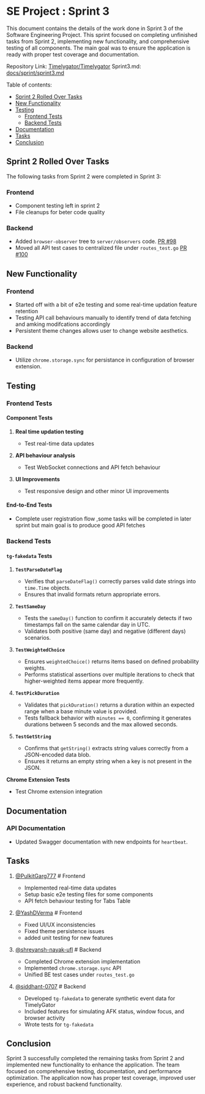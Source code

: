 # SE Project : Sprint 3

This document contains the details of the work done in Sprint 3 of the Software Engineering Project. This sprint focused on completing unfinished tasks from Sprint 2, implementing new functionality, and comprehensive testing of all components. The main goal was to ensure the application is ready with proper test coverage and documentation.

Repository Link: [Timelygator/Timelygator](https://github.com/timelygator/TimelyGator)
Sprint3.md: [docs/sprint/sprint3.md](https://github.com/timelygator/TimelyGator/blob/main/docs/sprint3.md)

Table of contents:

- [Sprint 2 Rolled Over Tasks](#sprint-2-rolled-over-tasks)
- [New Functionality](#new-functionality)
- [Testing](#testing)
  - [Frontend Tests](#frontend-tests)
  - [Backend Tests](#backend-tests)
- [Documentation](#documentation)
- [Tasks](#tasks)
- [Conclusion](#conclusion)

## Sprint 2 Rolled Over Tasks

The following tasks from Sprint 2 were completed in Sprint 3:

### Frontend
- Component testing left in sprint 2
- File cleanups for beter code quality 

### Backend
- Added `browser-observer` tree to `server/observers` code. [PR #98](https://github.com/timelygator/TimelyGator/pull/98)
- Moved all API test cases to centralized file under `routes_test.go` [PR #100](https://github.com/timelygator/TimelyGator/pull/100)

## New Functionality

### Frontend
- Started off with a bit of e2e testing and some real-time updation feature retention
- Testing API call behaviours manually to identify trend of data fetching and amking modifcations accordingly
- Persistent theme changes allows user to change website aesthetics.

### Backend
- Utilize `chrome.storage.sync` for persistance in configuration of browser extension.

## Testing

### Frontend Tests

#### Component Tests
1. **Real time updation testing**
   - Test real-time data updates

2. **API behaviour analysis**
   - Test WebSocket connections and API fetch behaviour

3. **UI Improvements**
   - Test responsive design and other minor UI improvements 

#### End-to-End Tests
- Complete user registration flow ,some tasks will be completed in later sprint but main goal is to produce good API fetches

### Backend Tests

#### `tg-fakedata` Tests
1. **`TestParseDateFlag`**  
   - Verifies that `parseDateFlag()` correctly parses valid date strings into `time.Time` objects.  
   - Ensures that invalid formats return appropriate errors.

2. **`TestSameDay`**  
   - Tests the `sameDay()` function to confirm it accurately detects if two timestamps fall on the same calendar day in UTC.  
   - Validates both positive (same day) and negative (different days) scenarios.

3. **`TestWeightedChoice`**  
   - Ensures `weightedChoice()` returns items based on defined probability weights.  
   - Performs statistical assertions over multiple iterations to check that higher-weighted items appear more frequently.

4. **`TestPickDuration`**  
   - Validates that `pickDuration()` returns a duration within an expected range when a base minute value is provided.  
   - Tests fallback behavior with `minutes == 0`, confirming it generates durations between 5 seconds and the max allowed seconds.

5. **`TestGetString`**  
   - Confirms that `getString()` extracts string values correctly from a JSON-encoded data blob.  
   - Ensures it returns an empty string when a key is not present in the JSON.

**Chrome Extension Tests**
   - Test Chrome extension integration

## Documentation

### API Documentation
- Updated Swagger documentation with new endpoints for `heartbeat`.

## Tasks

1. [@PulkitGarg777](https://github.com/PulkitGarg777) # Frontend
    - Implemented real-time data updates
    - Setup basic e2e testing files for some components
    - API fetch behaviour testing for Tabs Table


2. [@YashDVerma](https://github.com/YashDVerma) # Frontend
    - Fixed UI/UX inconsistencies
    - Fixed theme persistence issues
    - added unit testing for new features


3. [@shreyansh-nayak-ufl](https://github.com/shreyansh-nayak-ufl) # Backend
    - Completed Chrome extension implementation
    - Implemented `chrome.storage.sync` API
    - Unified BE test cases under `routes_test.go`


4. [@siddhant-0707](https://github.com/siddhant-0707) # Backend
    - Developed `tg-fakedata` to generate synthetic event data for TimelyGator
    - Included features for simulating AFK status, window focus, and browser activity
    - Wrote tests for `tg-fakedata`


## Conclusion

Sprint 3 successfully completed the remaining tasks from Sprint 2 and implemented new functionality to enhance the application. The team focused on comprehensive testing, documentation, and performance optimization. The application now has proper test coverage, improved user experience, and robust backend functionality.
